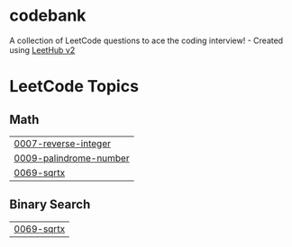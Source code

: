 # codebank
A collection of LeetCode questions to ace the coding interview! - Created using [LeetHub v2](https://github.com/arunbhardwaj/LeetHub-2.0)

<!---LeetCode Topics Start-->
# LeetCode Topics
## Math
|  |
| ------- |
| [0007-reverse-integer](https://github.com/SUDARSANAN21G/codebank/tree/master/0007-reverse-integer) |
| [0009-palindrome-number](https://github.com/SUDARSANAN21G/codebank/tree/master/0009-palindrome-number) |
| [0069-sqrtx](https://github.com/SUDARSANAN21G/codebank/tree/master/0069-sqrtx) |
## Binary Search
|  |
| ------- |
| [0069-sqrtx](https://github.com/SUDARSANAN21G/codebank/tree/master/0069-sqrtx) |
<!---LeetCode Topics End-->